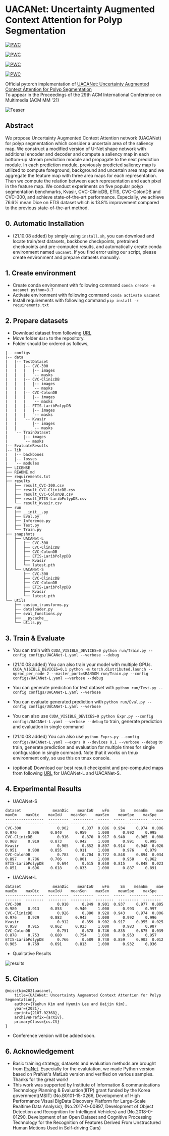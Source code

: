 # UACANet: Uncertainty Augmented Context Attention for Polyp Segmentation

[![PWC](https://img.shields.io/endpoint.svg?url=https://paperswithcode.com/badge/uacanet-uncertainty-augmented-context/medical-image-segmentation-on-cvc-colondb)](https://paperswithcode.com/sota/medical-image-segmentation-on-cvc-colondb?p=uacanet-uncertainty-augmented-context)

[![PWC](https://img.shields.io/endpoint.svg?url=https://paperswithcode.com/badge/uacanet-uncertainty-augmented-context/medical-image-segmentation-on-etis)](https://paperswithcode.com/sota/medical-image-segmentation-on-etis?p=uacanet-uncertainty-augmented-context)

[![PWC](https://img.shields.io/endpoint.svg?url=https://paperswithcode.com/badge/uacanet-uncertainty-augmented-context/medical-image-segmentation-on-kvasir-seg)](https://paperswithcode.com/sota/medical-image-segmentation-on-kvasir-seg?p=uacanet-uncertainty-augmented-context)

[![PWC](https://img.shields.io/endpoint.svg?url=https://paperswithcode.com/badge/uacanet-uncertainty-augmented-context/medical-image-segmentation-on-cvc-clinicdb)](https://paperswithcode.com/sota/medical-image-segmentation-on-cvc-clinicdb?p=uacanet-uncertainty-augmented-context)

Official pytorch implementation of [UACANet: Uncertainty Augmented Context Attention for Polyp Segmentation](https://arxiv.org/abs/2107.02368)  
To appear in the Proceedings of the 29th ACM International Conference on Multimedia (ACM MM '21)

![Teaser](./figures/figure.jpg)

## Abstract

We propose Uncertainty Augmented Context Attention network (UACANet) for polyp segmentation which consider a uncertain area of the saliency map. We construct a modified version of U-Net shape network with additional encoder and decoder and compute a saliency map in each bottom-up stream prediction module and propagate to the next prediction module. In each prediction module, previously predicted saliency map is utilized to compute foreground, background and uncertain area map and we aggregate the feature map with three area maps for each representation. Then we compute the relation between each representation and each pixel in the feature map. We conduct experiments on five popular polyp segmentation benchmarks, Kvasir, CVC-ClinicDB, ETIS, CVC-ColonDB and CVC-300, and achieve state-of-the-art performance. Especially, we achieve 76.6% mean Dice on ETIS dataset which is 13.8% improvement compared to the previous state-of-the-art method.

## 0. Automatic Installation
  + (21.10.08 added) by simply using `install.sh`, you can download and locate train/test datasets, backbone checkpoints, pretrained checkpoints and pre-computed results, and automatically create conda environment named `uacanet`. If you find error using our script, please create environment and prepare datasets manually.  

## 1. Create environment
  + Create conda environment with following command `conda create -n uacanet python=3.7`
  + Activate environment with following command `conda activate uacanet`
  + Install requirements with following command `pip install -r requirements.txt`
  
## 2. Prepare datasets
  + Download dataset from following [URL](https://drive.google.com/file/d/17Cs2JhKOKwt4usiAYJVJMnXfyZWySn3s/view?usp=sharing)
  + Move folder `data` to the repository.
  + Folder should be ordered as follows,
```
|-- configs
|-- data
|   |-- TestDataset
|   |   |-- CVC-300
|   |   |   |-- images
|   |   |   `-- masks
|   |   |-- CVC-ClinicDB
|   |   |   |-- images
|   |   |   `-- masks
|   |   |-- CVC-ColonDB
|   |   |   |-- images
|   |   |   `-- masks
|   |   |-- ETIS-LaribPolypDB
|   |   |   |-- images
|   |   |   `-- masks
|   |   `-- Kvasir
|   |       |-- images
|   |       `-- masks
|   `-- TrainDataset
|       |-- images
|       `-- masks
|-- EvaluateResults
|-- lib
|   |-- backbones
|   |-- losses
|   `-- modules
├── LICENSE
├── README.md
├── requirements.txt
├── results
│   ├── result_CVC-300.csv
│   ├── result_CVC-ClinicDB.csv
│   ├── result_CVC-ColonDB.csv
│   ├── result_ETIS-LaribPolypDB.csv
│   └── result_Kvasir.csv
├── run
│   ├── __init__.py
│   ├── Eval.py
│   ├── Inference.py
│   ├── Test.py
│   └── Train.py
├── snapshots
│   ├── UACANet-L
│   │   ├── CVC-300
│   │   ├── CVC-ClinicDB
│   │   ├── CVC-ColonDB
│   │   ├── ETIS-LaribPolypDB
│   │   ├── Kvasir
│   │   └── latest.pth
│   └── UACANet-S
│       ├── CVC-300
│       ├── CVC-ClinicDB
│       ├── CVC-ColonDB
│       ├── ETIS-LaribPolypDB
│       ├── Kvasir
│       └── latest.pth
└── utils
    ├── custom_transforms.py
    ├── dataloader.py
    ├── eval_functions.py
    ├── __pycache__
    └── utils.py
```

## 3. Train & Evaluate
  + You can train with `CUDA_VISIBLE_DEVICES=0 python run/Train.py --config configs/UACANet-L.yaml --verbose --debug`
  + (21.10.08 added) You can also train your model with multiple GPUs. `CUDA_VISIBLE_DEVICES=0,1 python -m torch.distributed.launch --nproc_per_node 2 --master_port=$RANDOM run/Train.py --config configs/UACANet-L.yaml --verbose --debug`
  + You can generate prediction for test dataset with `python run/Test.py --config configs/UACANet-L.yaml --verbose`
  + You can evaluate generated prediction with `python run/Eval.py --config configs/UACANet-L.yaml --verbose`
  + You can also use `CUDA_VISIBLE_DEVICES=0 python Expr.py --config configs/UACANet-L.yaml --verbose --debug` to train, generate prediction and evaluation in single command
  + (21.10.08 added) You can also use `python Exprs.py --config configs/UACANet-L.yaml --exprs 8 --devices 0,1 --verbose --debug` to train, generate prediction and evaluation for multiple times for single configuration in single command. Note that it works on tmux environment only, so use this on tmux console.
  
  + (optional) Download our best result checkpoint and pre-computed maps from following [URL](https://drive.google.com/file/d/1C5ag5X_gKR1IHW6fVAHdMggu7ilU1XbC/view?usp=sharing) for UACANet-L and UACANet-S.

## 4. Experimental Results
  + UACANet-S
  ```
  dataset              meanDic    meanIoU    wFm     Sm    meanEm    mae    maxEm    maxDic    maxIoU    meanSen    maxSen    meanSpe    maxSpe
-----------------  ---------  ---------  -----  -----  --------  -----  -------  --------  --------  ---------  --------  ---------  --------
CVC-300                0.902      0.837  0.886  0.934     0.974  0.006    0.976     0.906     0.840      0.959     1.000      0.992     0.995
CVC-ClinicDB           0.916      0.870  0.917  0.940     0.965  0.008    0.968     0.919     0.873      0.942     1.000      0.991     0.995
Kvasir                 0.905      0.852  0.897  0.914     0.948  0.026    0.951     0.908     0.855      0.911     1.000      0.976     0.979
CVC-ColonDB            0.783      0.704  0.772  0.848     0.894  0.034    0.897     0.786     0.706      0.801     1.000      0.958     0.962
ETIS-LaribPolypDB      0.694      0.615  0.650  0.815     0.848  0.023    0.851     0.696     0.618      0.833     1.000      0.887     0.891
  ```
  + UACANet-L
  ```
  dataset              meanDic    meanIoU    wFm     Sm    meanEm    mae    maxEm    maxDic    maxIoU    meanSen    maxSen    meanSpe    maxSpe
-----------------  ---------  ---------  -----  -----  --------  -----  -------  --------  --------  ---------  --------  ---------  --------
CVC-300                0.910      0.849  0.901  0.937     0.977  0.005    0.980     0.913     0.853      0.940     1.000      0.993     0.997
CVC-ClinicDB           0.926      0.880  0.928  0.943     0.974  0.006    0.976     0.929     0.883      0.943     1.000      0.992     0.996
Kvasir                 0.912      0.859  0.902  0.917     0.955  0.025    0.958     0.915     0.862      0.923     1.000      0.983     0.987
CVC-ColonDB            0.751      0.678  0.746  0.835     0.875  0.039    0.878     0.753     0.680      0.754     1.000      0.953     0.957
ETIS-LaribPolypDB      0.766      0.689  0.740  0.859     0.903  0.012    0.905     0.769     0.691      0.813     1.000      0.932     0.936
  ```
  + Qualitative Results 


![results](./figures/results.jpg)
  
## 5. Citation
```
@misc{kim2021uacanet,
    title={UACANet: Uncertainty Augmented Context Attention for Polyp Segmentation},
    author={Taehun Kim and Hyemin Lee and Daijin Kim},
    year={2021},
    eprint={2107.02368},
    archivePrefix={arXiv},
    primaryClass={cs.CV}
}
```
  + Conference version will be added soon.

## 6. Acknowledgement
 + Basic training strategy, datasets and evaluation methods are brought from [PraNet](https://github.com/DengPingFan/PraNet). Especially for the evalutation, we made Python version based on PraNet's MatLab version and verified on various samples. Thanks for the great work!
 + This work was supported by Institute of Information & communications Technology Planning & Evaluation(IITP) grant funded by the Korea government(MSIT) (No.B0101-15-0266, Development of High Performance Visual BigData Discovery Platform for Large-Scale Realtime Data Analysis), (No.2017-0-00897, Development of Object Detection and Recognition for Intelligent Vehicles) and (No.2018-0-01290, Development of an Open Dataset and Cognitive Processing Technology for the Recognition of Features Derived From Unstructured Human Motions Used in Self-driving Cars)
